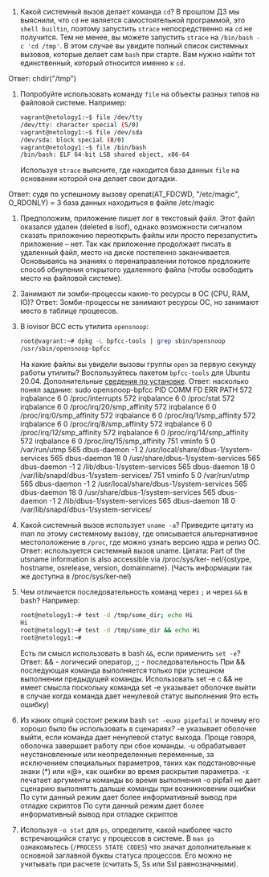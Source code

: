 1. Какой системный вызов делает команда `cd`? В прошлом ДЗ мы выяснили, что `cd` не является самостоятельной  программой, это `shell builtin`, поэтому запустить `strace` непосредственно на `cd` не получится. Тем не менее, вы можете запустить `strace` на `/bin/bash -c 'cd /tmp'`. В этом случае вы увидите полный список системных вызовов, которые делает сам `bash` при старте. Вам нужно найти тот единственный, который относится именно к `cd`.

Ответ: chdir("/tmp")

1. Попробуйте использовать команду `file` на объекты разных типов на файловой системе. Например:
    ```bash
    vagrant@netology1:~$ file /dev/tty
    /dev/tty: character special (5/0)
    vagrant@netology1:~$ file /dev/sda
    /dev/sda: block special (8/0)
    vagrant@netology1:~$ file /bin/bash
    /bin/bash: ELF 64-bit LSB shared object, x86-64
    ```
    Используя `strace` выясните, где находится база данных `file` на основании которой она делает свои догадки.

Ответ: судя по успешному вызову openat(AT_FDCWD, "/etc/magic", O_RDONLY) = 3 база данных находиться в файле /etc/magic

1. Предположим, приложение пишет лог в текстовый файл. Этот файл оказался удален (deleted в lsof), однако возможности сигналом сказать приложению переоткрыть файлы или просто перезапустить приложение – нет. Так как приложение продолжает писать в удаленный файл, место на диске постепенно заканчивается. Основываясь на знаниях о перенаправлении потоков предложите способ обнуления открытого удаленного файла (чтобы освободить место на файловой системе).

1. Занимают ли зомби-процессы какие-то ресурсы в ОС (CPU, RAM, IO)?
Ответ: Зомби-процессы не занимают ресурсы ОС, но занимают место в таблице процеесов.

1. В iovisor BCC есть утилита `opensnoop`:
    ```bash
    root@vagrant:~# dpkg -L bpfcc-tools | grep sbin/opensnoop
    /usr/sbin/opensnoop-bpfcc
    ```
    На какие файлы вы увидели вызовы группы `open` за первую секунду работы утилиты? Воспользуйтесь пакетом `bpfcc-tools` для Ubuntu 20.04. Дополнительные [сведения по установке](https://github.com/iovisor/bcc/blob/master/INSTALL.md).
Ответ: насколько понял задание:
 sudo opensnoop-bpfcc
PID    COMM               FD ERR PATH
572    irqbalance          6   0 /proc/interrupts
572    irqbalance          6   0 /proc/stat
572    irqbalance          6   0 /proc/irq/20/smp_affinity
572    irqbalance          6   0 /proc/irq/0/smp_affinity
572    irqbalance          6   0 /proc/irq/1/smp_affinity
572    irqbalance          6   0 /proc/irq/8/smp_affinity
572    irqbalance          6   0 /proc/irq/12/smp_affinity
572    irqbalance          6   0 /proc/irq/14/smp_affinity
572    irqbalance          6   0 /proc/irq/15/smp_affinity
751    vminfo              5   0 /var/run/utmp
565    dbus-daemon        -1   2 /usr/local/share/dbus-1/system-services
565    dbus-daemon        18   0 /usr/share/dbus-1/system-services
565    dbus-daemon        -1   2 /lib/dbus-1/system-services
565    dbus-daemon        18   0 /var/lib/snapd/dbus-1/system-services/
751    vminfo              5   0 /var/run/utmp
565    dbus-daemon        -1   2 /usr/local/share/dbus-1/system-services
565    dbus-daemon        18   0 /usr/share/dbus-1/system-services
565    dbus-daemon        -1   2 /lib/dbus-1/system-services
565    dbus-daemon        18   0 /var/lib/snapd/dbus-1/system-services/


1. Какой системный вызов использует `uname -a`? Приведите цитату из man по этому системному вызову, где описывается альтернативное местоположение в `/proc`, где можно узнать версию ядра и релиз ОС.
Ответ: используется системный вызов uname.
Цитата: 
     Part of the utsname information is also accessible  via  /proc/sys/ker‐
       nel/{ostype, hostname, osrelease, version, domainname}.
(Часть информации так же доступна в /proc/sys/ker‐nel)

1. Чем отличается последовательность команд через `;` и через `&&` в bash? Например:
    ```bash
    root@netology1:~# test -d /tmp/some_dir; echo Hi
    Hi
    root@netology1:~# test -d /tmp/some_dir && echo Hi
    root@netology1:~#
    ```
    Есть ли смысл использовать в bash `&&`, если применить `set -e`?
Ответ: && - логичесий оператор, ;; - последовательность
При && последующая команда выполняется только при успешном выполнении предыдущей команды.
Использовать set -e с && не имеет смысла поскольку команда set -e указывает оболочке выйти в случае когда команда дает ненулевой статус выполнения 9то есть ошибку)

1. Из каких опций состоит режим bash `set -euxo pipefail` и почему его хорошо было бы использовать в сценариях?
-e указывает оболочке выйти, если команда дает ненулевой статус выхода. Проще говоря, оболочка завершает работу при сбое команды.
-u обрабатывает неустановленные или неопределенные переменные, за исключением специальных параметров, таких как подстановочные знаки (*) или «@», как ошибки во время раскрытия параметра.
-x печатает аргументы команды во время выполнения
-o pipfail не дает сценарию выполнятть дальше команды при возникновении ошибки
По сути данный режим дает более информативный вывод при отладке скриптов 
По сути данный режим дает более информативный вывод при отладке скриптов 

3. Используя `-o stat` для `ps`, определите, какой наиболее часто встречающийся статус у процессов в системе. В `man ps` ознакомьтесь (`/PROCESS STATE CODES`) что значат дополнительные к основной заглавной буквы статуса процессов. Его можно не учитывать при расчете (считать S, Ss или Ssl равнозначными).

 
